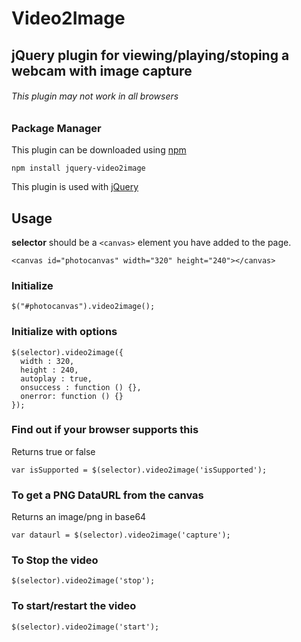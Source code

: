 # Video2Image
## jQuery plugin for viewing/playing/stoping a webcam with image capture

###### This plugin may not work in all browsers

### Package Manager
This plugin can be downloaded using [npm](https://www.npmjs.com/package/jquery-video2image)

`npm install jquery-video2image`



This plugin is used with [jQuery](https://jquery.com/)
 
 ## Usage

**selector** should be a `<canvas>` element you have added to the page.

`<canvas id="photocanvas" width="320" height="240"></canvas>`

### Initialize
`$("#photocanvas").video2image();`

### Initialize with options
```
$(selector).video2image({
  width : 320,
  height : 240,
  autoplay : true,
  onsuccess : function () {},
  onerror: function () {}
});
```

### Find out if your browser supports this

Returns true or false

`var isSupported = $(selector).video2image('isSupported');`

### To get a PNG DataURL from the canvas

Returns an image/png in base64

`var dataurl = $(selector).video2image('capture');`   

### To Stop the video
`$(selector).video2image('stop');`

### To start/restart the video
`$(selector).video2image('start');`
